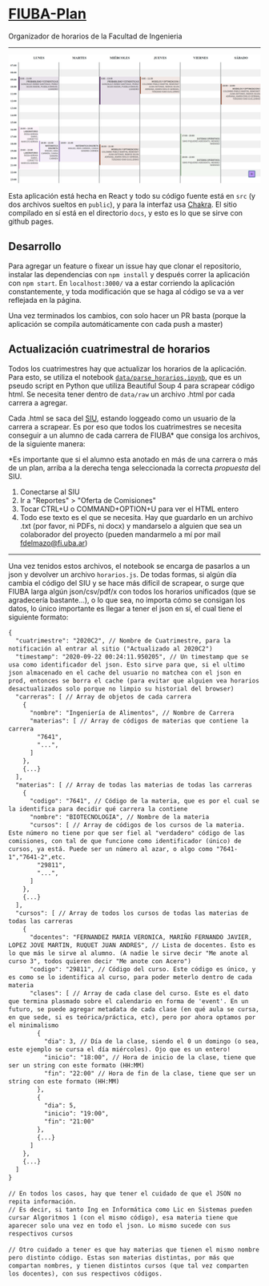# [FIUBA-Plan](https://fdelmazo.github.io/FIUBA-Plan/)

Organizador de horarios de la Facultad de Ingenieria

---

![](public/fplan.png)

Esta aplicación está hecha en React y todo su código fuente está en `src` (y dos archivos sueltos en `public`), y para la interfaz usa [Chakra](https://chakra-ui.com/). El sitio compilado en sí está en el directorio `docs`, y esto es lo que se sirve con github pages.

## Desarrollo

Para agregar un feature o fixear un issue hay que clonar el repositorio, instalar las dependencias con `npm install` y después correr la aplicación con `npm start`. En `localhost:3000/` va a estar corriendo la aplicación constantemente, y toda modificación que se haga al código se va a ver reflejada en la página.

Una vez terminados los cambios, con solo hacer un PR basta (porque la aplicación se compila automáticamente con cada push a master)

## Actualización cuatrimestral de horarios

Todos los cuatrimestres hay que actualizar los horarios de la aplicación. Para esto, se utiliza el notebook [`data/parse_horarios.ipynb`](data/parse_horarios.ipynb), que es un pseudo script en Python que utiliza Beautiful Soup 4 para scrapear código html. Se necesita tener dentro de `data/raw` un archivo .html por cada carrera a agregar.

Cada .html se saca del [SIU](https://guaranigrado.fi.uba.ar/), estando loggeado como un usuario de la carrera a scrapear. Es por eso que todos los cuatrimestres se necesita conseguir a un alumno de cada carrera de FIUBA\* que consiga los archivos, de la siguiente manera:

\*Es importante que si el alumno esta anotado en más de una carrera o más de un plan, arriba a la derecha tenga seleccionada la correcta _propuesta_ del SIU.

1. Conectarse al SIU
2. Ir a "Reportes" > "Oferta de Comisiones"
3. Tocar CTRL+U o COMMAND+OPTION+U para ver el HTML entero
4. Todo ese texto es el que se necesita. Hay que guardarlo en un archivo .txt (por favor, ni PDFs, ni docx) y mandarselo a alguien que sea un colaborador del proyecto (pueden mandarmelo a mí por mail fdelmazo@fi.uba.ar)

---

Una vez tenidos estos archivos, el notebook se encarga de pasarlos a un json y devolver un archivo `horarios.js`. De todas formas, si algún día cambia el código del SIU y se hace más difícil de scrapear, o surge que FIUBA larga algún json/csv/pdf/x con todos los horarios unificados (que se agradecería bastante...), o lo que sea, no importa cómo se consigan los datos, lo único importante es llegar a tener el json en sí, el cual tiene el siguiente formato:

```jsonc
{
  "cuatrimestre": "2020C2", // Nombre de Cuatrimestre, para la notificación al entrar al sitio ("Actualizado al 2020C2")
  "timestamp": "2020-09-22 00:24:11.950205", // Un timestamp que se usa como identificador del json. Esto sirve para que, si el ultimo json almacenado en el cache del usuario no matchea con el json en prod, entonces se borra el cache (para evitar que alguien vea horarios desactualizados solo porque no limpio su historial del browser)
  "carreras": [ // Array de objetos de cada carrera
    {
      "nombre": "Ingeniería de Alimentos", // Nombre de Carrera
      "materias": [ // Array de códigos de materias que contiene la carrera
        "7641",
        "...",
      ]
    },
    {...}
  ],
  "materias": [ // Array de todas las materias de todas las carreras
    {
      "codigo": "7641", // Código de la materia, que es por el cual se la identifica para decidir qué carrera la contiene
      "nombre": "BIOTECNOLOGIA", // Nombre de la materia
      "cursos": [ // Array de códigos de los cursos de la materia. Este número no tiene por que ser fiel al "verdadero" código de las comisiones, con tal de que funcione como identificador (único) de cursos, ya está. Puede ser un número al azar, o algo como "7641-1","7641-2",etc.
        "29811",
        "...",
      ]
    },
    {...}
  ],
  "cursos": [ // Array de todos los cursos de todas las materias de todas las carreras
    {
      "docentes": "FERNANDEZ MARIA VERONICA, MARIÑO FERNANDO JAVIER, LOPEZ JOVE MARTIN, RUQUET JUAN ANDRES", // Lista de docentes. Esto es lo que más le sirve al alumno. (A nadie le sirve decir "Me anote al curso 3", todos quieren decir "Me anote con Acero")
      "codigo": "29811", // Código del curso. Este código es único, y es como se lo identifica al curso, para poder meterlo dentro de cada materia
      "clases": [ // Array de cada clase del curso. Este es el dato que termina plasmado sobre el calendario en forma de 'event'. En un futuro, se puede agregar metadata de cada clase (en qué aula se cursa, en que sede, si es teórica/práctica, etc), pero por ahora optamos por el minimalismo
        {
          "dia": 3, // Día de la clase, siendo el 0 un domingo (o sea, este ejemplo se cursa el día miércoles). Ojo que es un entero!
          "inicio": "18:00", // Hora de inicio de la clase, tiene que ser un string con este formato (HH:MM)
          "fin": "22:00" // Hora de fin de la clase, tiene que ser un string con este formato (HH:MM)
        },
        {
          "dia": 5,
          "inicio": "19:00",
          "fin": "21:00"
        },
        {...}
      ]
    },
    {...}
  ]
}

// En todos los casos, hay que tener el cuidado de que el JSON no repita información.
// Es decir, si tanto Ing en Informática como Lic en Sistemas pueden cursar Algoritmos 1 (con el mismo código), esa materia tiene que aparecer solo una vez en todo el json. Lo mismo sucede con sus respectivos cursos

// Otro cuidado a tener es que hay materias que tienen el mismo nombre pero distinto código. Estas son materias distintas, por más que compartan nombres, y tienen distintos cursos (que tal vez comparten los docentes), con sus respectivos códigos.
```
